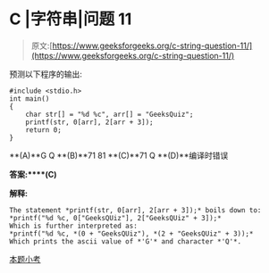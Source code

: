 # C |字符串|问题 11

> 原文:[https://www.geeksforgeeks.org/c-string-question-11/](https://www.geeksforgeeks.org/c-string-question-11/)

预测以下程序的输出:

```
#include <stdio.h>
int main()
{
    char str[] = "%d %c", arr[] = "GeeksQuiz";
    printf(str, 0[arr], 2[arr + 3]);
    return 0;
}
```

**(A)**G Q
**(B)**71 81
**(C)**71 Q
**(D)**编译时错误

**答案:****(C)**

**解释:**

```
The statement *printf(str, 0[arr], 2[arr + 3]);* boils down to:
*printf("%d %c, 0["GeeksQUiz"], 2["GeeksQUiz" + 3]);*
Which is further interpreted as:
*printf("%d %c, *(0 + "GeeksQUiz"), *(2 + "GeeksQUiz" + 3));*
Which prints the ascii value of *'G'* and character *'Q'*.

```

[本题小考](https://www.geeksforgeeks.org/quiz-corner-gq/)